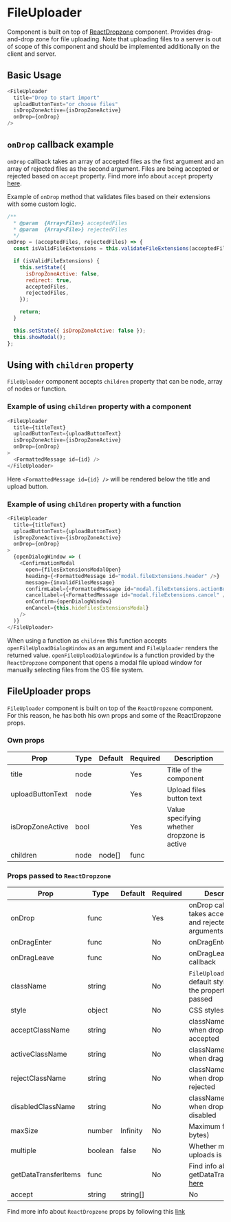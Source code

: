 # FileUploader

Component is built on top of [ReactDropzone](https://react-dropzone.netlify.com) component. Provides drag-and-drop zone for file uploading. Note that uploading files to a server is out of scope of this component and should be implemented additionally on the client and server.

## Basic Usage

```javascript
<FileUploader
  title="Drop to start import"
  uploadButtonText="or choose files"
  isDropZoneActive={isDropZoneActive}
  onDrop={onDrop}
/>
```

## `onDrop` callback example

`onDrop` callback takes an array of accepted files as the first argument and an array of rejected files as the second argument. Files are being accepted or rejected based on `accept` property. Find more info about `accept` property [here](https://react-dropzone.netlify.com/#src).

Example of `onDrop` method that validates files based on their extensions with some custom logic.

```javascript
/**
  * @param  {Array<File>} acceptedFiles
  * @param  {Array<File>} rejectedFiles
  */
onDrop = (acceptedFiles, rejectedFiles) => {
  const isValidFileExtensions = this.validateFileExtensions(acceptedFiles);

  if (isValidFileExtensions) {
    this.setState({
      isDropZoneActive: false,
      redirect: true,
      acceptedFiles,
      rejectedFiles,
    });

    return;
  }

  this.setState({ isDropZoneActive: false });
  this.showModal();
};
```

## Using with `children` property

`FileUploader` component accepts `children` property that can be node, array of nodes or function.

### Example of using `children` property with a component

```javascript
<FileUploader
  title={titleText}
  uploadButtonText={uploadButtonText}
  isDropZoneActive={isDropZoneActive}
  onDrop={onDrop}
>
  <FormattedMessage id={id} />
</FileUploader>
```

Here `<FormattedMessage id={id} />` will be rendered below the title and upload button.

### Example of using `children` property with a function

```javascript
<FileUploader
  title={titleText}
  uploadButtonText={uploadButtonText}
  isDropZoneActive={isDropZoneActive}
  onDrop={onDrop}
>
  {openDialogWindow => (
    <ConfirmationModal
      open={filesExtensionsModalOpen}
      heading={<FormattedMessage id="modal.fileExtensions.header" />}
      message={invalidFilesMessage}
      confirmLabel={<FormattedMessage id="modal.fileExtensions.actionButton" />}
      cancelLabel={<FormattedMessage id="modal.fileExtensions.cancel" />}
      onConfirm={openDialogWindow}
      onCancel={this.hideFilesExtensionsModal}
    />
  )}
</FileUploader>
```

When using a function as `children` this function accepts `openFileUploadDialogWindow` as an argument and `FileUploader` renders the returned value.
`openFileUploadDialogWindow` is a function provided by the `ReactDropzone` component that opens a modal file upload window for manually selecting files from the OS file system.

## FileUploader props

`FileUploader` component is built on top of the `ReactDropzone` component. For this reason, he has both his own props and some of the ReactDropzone props.

### Own props

| Prop             | Type                   | Default | Required | Description                                  |
|------------------|------------------------|---------|----------|----------------------------------------------|
| title            | node                   |         | Yes      | Title of the component                       |
| uploadButtonText | node                   |         | Yes      | Upload files button text                     |
| isDropZoneActive | bool                   |         | Yes      | Value specifying whether dropzone is active  |
| children         | node | node[] | func   |         | No       |                                              |

### Props passed to `ReactDropzone`

| Prop                 | Type               | Default  | Required | Description                                                                                         |
|----------------------|--------------------|----------|----------|-----------------------------------------------------------------------------------------------------|
| onDrop               | func               |          | Yes      | onDrop callback that takes acceptedFiles and rejectedFiles as arguments                             |
| onDragEnter          | func               |          | No       | onDragEnter callback                                                                                |
| onDragLeave          | func               |          | No       | onDragLeave callback                                                                                |
| className            | string             |          | No       | `FileUploader` puts default styles in case the property is not passed                               |
| style                | object             |          | No       | CSS styles to apply                                                                                 |
| acceptClassName      | string             |          | No       | className to apply when drop will be accepted                                                       |
| activeClassName      | string             |          | No       | className to apply when drag is active                                                              |
| rejectClassName      | string             |          | No       | className to apply when drop will be rejected                                                       |
| disabledClassName    | string             |          | No       | className to apply when dropzone is disabled                                                        |
| maxSize              | number             | Infinity | No       | Maximum file size (in bytes)                                                                        |
| multiple             | boolean            | false    | No       | Whether multiple file uploads is  allowed                                                           |
| getDataTransferItems | func               |          | No       | Find info about getDataTransferItems [here](https://react-dropzone.netlify.com/#extending-dropzone) |
| accept               | string | string[]  |          | No       | Allow specific types of files                                                                       |

Find more info about `ReactDropzone` props by following this [link](https://react-dropzone.netlify.com/#proptypes)
